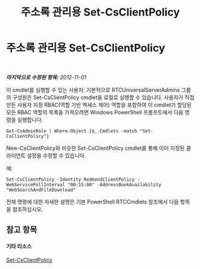 ﻿---
title: 주소록 관리용 Set-CsClientPolicy
TOCTitle: 주소록 관리용 Set-CsClientPolicy
ms:assetid: e7788bea-606f-481a-a3a4-1855ac028493
ms:mtpsurl: https://technet.microsoft.com/ko-kr/library/Gg429723(v=OCS.15)
ms:contentKeyID: 49305363
ms.date: 08/10/2015
mtps_version: v=OCS.15
ms.translationtype: HT
---

# 주소록 관리용 Set-CsClientPolicy

 

_**마지막으로 수정된 항목:** 2012-11-01_

이 cmdlet를 실행할 수 있는 사용자: 기본적으로 RTCUniversalServerAdmins 그룹의 구성원은 Set-CsClientPolicy cmdlet을 로컬로 실행할 수 있습니다. 사용자가 직접 만든 사용자 지정 RBAC(역할 기반 액세스 제어) 역할을 포함하여 이 cmdlet가 할당된 모든 RBAC 역할의 목록을 가져오려면 Windows PowerShell 프롬프트에서 다음 명령을 실행합니다.

    Get-CsAdminRole | Where-Object {$_.Cmdlets -match "Set-CsClientPolicy"}

New-CsClientPolicy와 비슷한 Set-CsClientPolicy cmdlet를 통해 이미 지정된 클라이언트 설정을 수정할 수 있습니다.

예:

    Set-CsClientPolicy -Identity RedmondClientPolicy -WebServicePollInterval "00:15:00" -AddressBookAvailability "WebSearchAndFileDownload"

전체 명령에 대한 자세한 설명은 기본 PowerShell RTCCmdlets 참조에서 다음 항목을 참조하십시오.

## 참고 항목

#### 기타 리소스

[Set-CsClientPolicy](https://docs.microsoft.com/en-us/powershell/module/skype/Set-CsClientPolicy)

